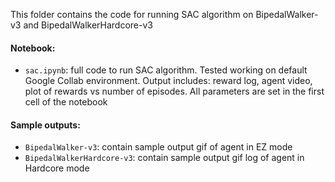 This folder contains the code for running SAC algorithm on BipedalWalker-v3 and BipedalWalkerHardcore-v3

#### Notebook:
- `sac.ipynb`: full code to run SAC algorithm. Tested working on default Google Collab environment. Output includes: reward log, agent video, plot of rewards vs number of episodes. All parameters are set in the first cell of the notebook

#### Sample outputs:
- `BipedalWalker-v3`: contain sample output gif of agent in EZ mode
- `BipedalWalkerHardcore-v3`: contain sample output gif log of agent in Hardcore mode
